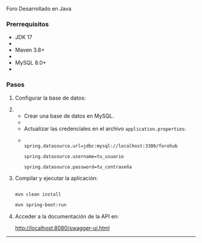 Foro Desarrollado en Java 

### **Prerrequisitos**
- JDK 17
- 
- Maven 3.8+
- 
- MySQL 8.0+
- 

### **Pasos**


1. Configurar la base de datos:

2. 
   - Crear una base de datos en MySQL.
   - 
   - Actualizar las credenciales en el archivo `application.properties`:
   - 
     ```properties
     
     spring.datasource.url=jdbc:mysql://localhost:3306/forohub
     
     spring.datasource.username=tu_usuario
     
     spring.datasource.password=tu_contraseña
     
     ```
3. Compilar y ejecutar la aplicación:
 
   ```bash
   
   mvn clean install
   
   mvn spring-boot:run
   
   ```
4. Acceder a la documentación de la API en:
   
   [http://localhost:8080/swagger-ui.html](http://localhost:8080/swagger-ui.html)

---
